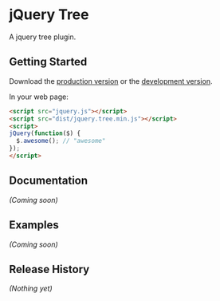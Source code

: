 # jQuery Tree

A jquery tree plugin.

## Getting Started
Download the [production version][min] or the [development version][max].

[min]: https://raw.github.com/amazingSurge/jquery-tree/master/dist/jquery.tree.min.js
[max]: https://raw.github.com/amazingSurge/jquery-tree/master/dist/jquery.tree.js

In your web page:

```html
<script src="jquery.js"></script>
<script src="dist/jquery.tree.min.js"></script>
<script>
jQuery(function($) {
  $.awesome(); // "awesome"
});
</script>
```

## Documentation
_(Coming soon)_

## Examples
_(Coming soon)_

## Release History
_(Nothing yet)_
